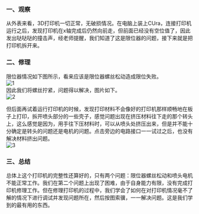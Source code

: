 ### 一、观察
从外表来看，3D打印机一切正常，无破损情况。在电脑上装上CUra，连接打印机运行之后，发现打印机在x轴完成后仍然向前走，但前面已经没有空位值了，因此发出哒哒哒的撞击声，经老师提醒，我们知道了这是限位器的问题，接下来就是把打印机拆开来。
### 二、修理
限位器情况如下图所示，看来应该是限位器螺丝松动造成限位失败。  
![1](https://user-images.githubusercontent.com/67570529/115150921-18b8b580-a09d-11eb-8a49-f3226c21f7c0.png)  
因此我们将螺丝拧紧，问题得以解决，图片如下。  
![2](https://user-images.githubusercontent.com/67570529/115150939-2ec67600-a09d-11eb-9465-23aab29dc389.png)

但后面再试着运行打印机的时候，发现打印材料不会像好的打印机那样顺畅地在板子上打印，拆开喷头部分的一些壳子，感觉问题出现在挤压材料往下走的那个转头上，这么感觉是因为，用手往下压材料时，可以从喷头处挤压出来，但是并不能十分确定是转头的问题还是电机的问题。点击旁边的电路接口一一试过之后，也没有解决材料挤出问题。  
![3](https://user-images.githubusercontent.com/67570529/115150946-456ccd00-a09d-11eb-9d48-dd35a7ce713b.png)

### 三、总结
总体上这个打印机的完整性还算好的，只有两个问题：限位器螺丝松动和喷头电机不能正常工作。我们在第二个问题上出现了困难，由于自身能力有限，没有完成打印机修理工作。但在修理打印机的过程中，我们学会了如何在对打印机情况毫不了解的情况下进行调试并发现问题所在，然后按图索骥，一一解决问题。这是我们学到的最有用的东西。
